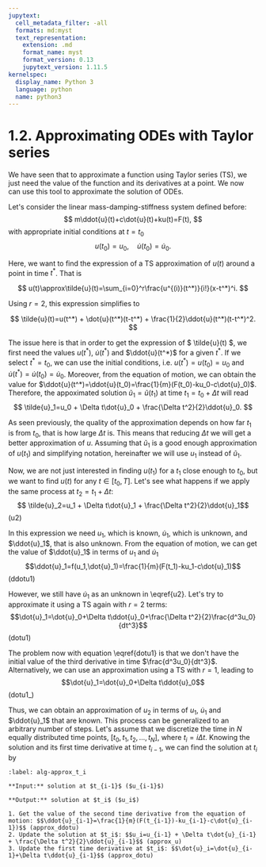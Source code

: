 ```yaml
---
jupytext:
  cell_metadata_filter: -all
  formats: md:myst
  text_representation:
    extension: .md
    format_name: myst
    format_version: 0.13
    jupytext_version: 1.11.5
kernelspec:
  display_name: Python 3
  language: python
  name: python3
---
```


# 1.2. Approximating ODEs with Taylor series

We have seen that to approximate a function using Taylor series (TS), we just need the value of the function and its derivatives at a point. We now can use this tool to approximate the solution of ODEs. 

Let's consider the linear mass-damping-stiffness system defined before:
$$ m\ddot{u}(t)+c\dot{u}(t)+ku(t)=F(t), $$
with appropriate initial conditions at $t=t_0$
$$ u(t_0)=u_0,\quad\dot{u}(t_0)=\dot{u}_0. $$

Here, we want to find the expression of a TS approximation of $u(t)$ around a point in time $t^*$. That is

$$ u(t)\approx\tilde{u}(t)=\sum_{i=0}^r\frac{u^{(i)}(t^*)}{i!}(x-t^*)^i. $$

Using $r=2$, this expression simplifies to

$$ \tilde{u}(t)=u(t^*) + \dot{u}(t^*)(t-t^*) + \frac{1}{2}\ddot{u}(t^*)(t-t^*)^2. $$

The issue here is that in order to get the expression of $ \tilde{u}(t) $, we first need the values $u(t^*)$, $\dot{u}(t^*)$ and $\ddot{u}(t^*)$ for a given $t^*$. If we select $t^*=t_0$, we can use the initial conditions, i.e. $u(t^*)=u(t_0)=u_0$ and $\dot{u}(t^*)=\dot{u}(t_0)=\dot{u}_0$. Moreover, from the equation of motion, we can obtain the value for $\ddot{u}(t^*)=\ddot{u}(t_0)=\frac{1}{m}(F(t_0)-ku_0-c\dot{u}_0)$. Therefore, the appoximated solution $\tilde{u}_1=\tilde{u}(t_1)$ at time $t_1=t_0+Δ t$ will read
$$ \tilde{u}_1=u_0 + \Delta t\dot{u}_0 + \frac{\Delta t^2}{2}\ddot{u}_0. $$

As seen previously, the quality of the approximation depends on how far $t_1$ is from $t_0$, that is how large $\Delta t$ is. This means that reducing $\Delta t$ we will get a better approximation of $u$. Assuming that $\tilde{u}_1$ is a good enough approximation of $u(t_1)$ and simplifying notation, hereinafter we will use $u_1$ instead of $\tilde{u}_1$. 

Now, we are not just interested in finding $u(t_1)$ for a $t_1$ close enough to $t_0$, but we want to find $u(t)$ for any $t\in[t_0,T]$. Let's see what happens if we apply the same process at $t_2=t_1 + \Delta t$:
$$ \tilde{u}_2=u_1 + \Delta t\dot{u}_1 + \frac{\Delta t^2}{2}\ddot{u}_1$$ (u2)

In this expression we need $u_1$, which is known, $\dot{u}_1$, which is unknown, and $\ddot{u}_1$, that is also unknown. From the equation of motion, we can get the value of $\ddot{u}_1$ in terms of $u_1$ and $\dot{u}_1$
$$\ddot{u}_1=f(u_1,\dot{u}_1)=\frac{1}{m}(F(t_1)-ku_1-c\dot{u}_1)$$ (ddotu1)

However, we still have $\dot{u}_1$ as an unknown in \eqref{u2}. Let's try to approximate it using a TS again with $r=2$ terms:
$$\dot{u}_1=\dot{u}_0+\Delta t\ddot{u}_0+\frac{\Delta t^2}{2}\frac{d^3u_0}{dt^3}$$ (dotu1)

The problem now with equation \eqref{dotu1} is that we don't have the initial value of the third derivative in time $\frac{d^3u_0}{dt^3}$. Alternatively, we can use an approximation using a TS with $r=1$, leading to 
$$\dot{u}_1=\dot{u}_0+\Delta t\ddot{u}_0$$ (dotu1_)

Thus, we can obtain an approximation of $u_2$ in terms of $u_1$, $\dot{u}_1$ and $\ddot{u}_1$ that are known. This process can be generalized to an arbitrary number of steps. Let's assume that we discretize the time in $N$ equally distributed time points, $[t_0,t_1,t_2,...,t_N]$, where $t_i=i\Delta t$. Knowing the solution and its first time derivative at time $t_{i-1}$, we can find the solution at $t_i$ by

```{prf:algorithm} Approximating the solution at $t_i$
:label: alg-approx_t_i

**Input:** solution at $t_{i-1}$ ($u_{i-1}$)

**Output:** solution at $t_i$ ($u_i$)

1. Get the value of the second time derivative from the equation of motion: $$\ddot{u}_{i-1}=\frac{1}{m}(F(t_{i-1})-ku_{i-1}-c\dot{u}_{i-1})$$ (approx_ddotu)
2. Update the solution at $t_i$: $$u_i=u_{i-1} + \Delta t\dot{u}_{i-1} + \frac{\Delta t^2}{2}\ddot{u}_{i-1}$$ (approx_u)
3. Update the first time derivative at $t_i$: $$\dot{u}_i=\dot{u}_{i-1}+\Delta t\ddot{u}_{i-1}$$ (approx_dotu)
```